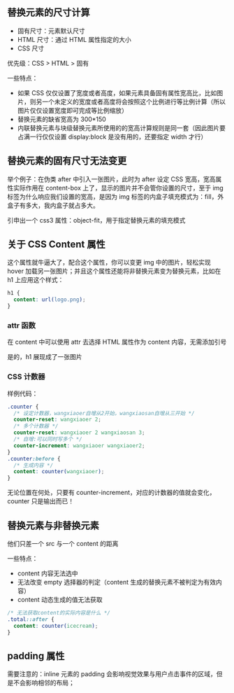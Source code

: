 ## 替换元素的尺寸计算

- 固有尺寸：元素默认尺寸
- HTML 尺寸：通过 HTML 属性指定的大小
- CSS 尺寸

优先级：CSS > HTML > 固有

一些特点：

- 如果 CSS 仅仅设置了宽度或者高度，如果元素具备固有属性宽高比，比如图片，则另一个未定义的宽度或者高度将会按照这个比例进行等比例计算（所以图片仅仅设置宽度即可完成等比例缩放）
- 替换元素的缺省宽高为 300\*150
- 内联替换元素与块级替换元素所使用的的宽高计算规则是同一套（因此图片要占满一行仅仅设置 display:block 是没有用的，还要指定 width 才行）

## 替换元素的固有尺寸无法变更

举个例子：在伪类 after 中引入一张图片，此时为 after 设定 CSS 宽高，宽高属性实际作用在 content-box 上了，显示的图片并不会管你设置的尺寸，至于 img 标签为什么响应我们设置的宽高，是因为 img 标签的内盒子填充模式为：fill，外盒子有多大，我内盒子就占多大。

引申出一个 css3 属性：object-fit，用于指定替换元素的填充模式

## 关于 CSS Content 属性

这个属性就牛逼大了，配合这个属性，你可以变更 img 中的图片，轻松实现 hover 加载另一张图片；并且这个属性还能将非替换元素变为替换元素，比如在 h1 上应用这个样式：

```css
h1 {
  content: url(logo.png);
}
```

### attr 函数

在 content 中可以使用 attr 去选择 HTML 属性作为 content 内容，无需添加引号

是的，h1 展现成了一张图片

### CSS 计数器

样例代码：

```css
.counter {
  /* 设定计数器，wangxiaoer自增从2开始，wangxiaosan自增从三开始 */
  counter-reset: wangxiaoer 2;
  /* 多个计数器 */
  counter-reset: wangxiaoer 2 wangxiaosan 3;
  /* 自增:可以同时写多个 */
  counter-increment: wangxiaoer wangxiaoer2;
}
.counter:before {
  /* 生成内容 */
  content: counter(wangxiaoer);
}
```

无论位置在何处，只要有 counter-increment，对应的计数器的值就会变化，counter 只是输出而已！

## 替换元素与非替换元素

他们只差一个 src 与一个 content 的距离

一些特点：

- content 内容无法选中
- 无法改变 empty 选择器的判定（content 生成的替换元素不被判定为有效内容）
- content 动态生成的值无法获取

```css
/* 无法获取content的实际内容是什么 */
.total::after {
  content: counter(icecream);
}
```

## padding 属性

需要注意的：inline 元素的 padding 会影响视觉效果与用户点击事件的区域，但是不会影响相邻的布局；
